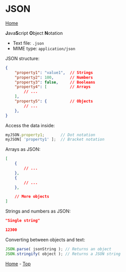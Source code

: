# JSON

<a id="index"></a>

[Home][Home]

**J**ava**S**cript **O**bject **N**otation

- Text file: `.json`
- MIME type: `application/json`

JSON structure:

```json
{
    "property1": "value1",  // Strings
    "property2": 100,       // Numbers
    "property3": false,     // Booleans
    "property4": [          // Arrays
        // ...
    ],
    "property5": {          // Objects
        // ...
    },
}
```

Access the data inside:

```js
myJSON.property1;       // Dot notation
myJSON[ 'property1' ];  // Bracket notation
```

Arrays as JSON:

```json
[
    {
        // ...
    },
    {
        // ...
    },

    // More objects
]
```

Strings and numbers as JSON:

```json
"Single string"
```

```json
12300
```

Converting between objects and text:

```js
JSON.parse( jsonString ); // Returns an object
JSON.stringify( object ); // Returns a JSON string
```

[Home][Home] - [Top][Index]

<!-------------------------------------------------------------------------
 !  Links
-------------------------------------------------------------------------->

[Home]:     ../README.md
[Index]:    #index
